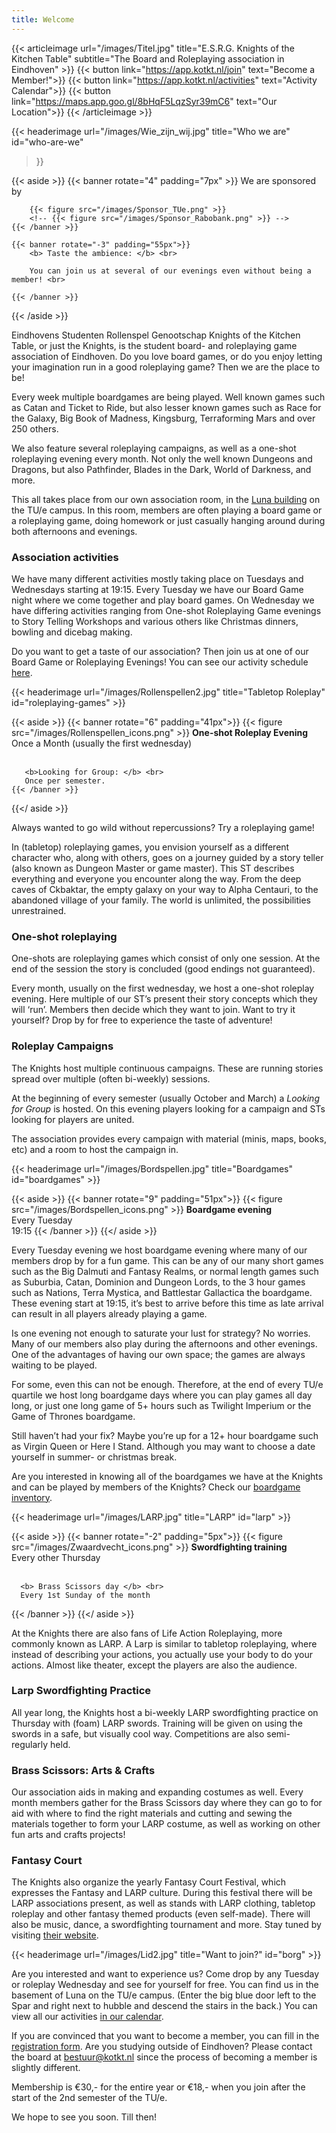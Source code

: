 ```yaml
---
title: Welcome
---
```

{{< articleimage
    url="/images/Titel.jpg" 
    title="E.S.R.G. Knights of the Kitchen Table"
   subtitle="The Board and Roleplaying association in Eindhoven"  >}}
    {{< button 
        link="https://app.kotkt.nl/join"
        text="Become a Member!">}}
    {{< button 
        link="https://app.kotkt.nl/activities"
        text="Activity Calendar">}}
    {{< button 
        link="https://maps.app.goo.gl/8bHqF5LqzSyr39mC6"
        text="Our Location">}}
{{< /articleimage >}}

{{< headerimage
    url="/images/Wie_zijn_wij.jpg"
    title="Who we are"
    id="who-are-we" 
>}}

{{< aside >}}
    {{< banner rotate="4" padding="7px" >}}
       We are sponsored by
        
        {{< figure src="/images/Sponsor_TUe.png" >}}
        <!-- {{< figure src="/images/Sponsor_Rabobank.png" >}} -->
    {{< /banner >}}
    
    {{< banner rotate="-3" padding="55px">}}
        <b> Taste the ambience: </b> <br>
        
        You can join us at several of our evenings even without being a member! <br>

    {{< /banner >}}
{{< /aside >}}

Eindhovens Studenten Rollenspel Genootschap Knights of the Kitchen Table, or just the Knights, is the student board- and roleplaying game association of Eindhoven. Do you love board games, or do you enjoy letting your imagination run in a good roleplaying game? Then we are the place to be!

Every week multiple boardgames are being played. Well known games such as Catan and Ticket to Ride, but also lesser known games such as Race for the Galaxy, Big Book of Madness, Kingsburg, Terraforming Mars and over 250 others.

We also feature several roleplaying campaigns, as well as a one-shot roleplaying evening every month. Not only the well known Dungeons and Dragons, but also Pathfinder, Blades in the Dark, World of Darkness, and more.

This all takes place from our own association room, in the [Luna building](https://maps.app.goo.gl/8bHqF5LqzSyr39mC6) on the TU/e campus. In this room, members are often playing a board game or a roleplaying game, doing homework or just casually hanging around during both afternoons and evenings.


### Association activities
We have many different activities mostly taking place on Tuesdays and Wednesdays starting at 19:15. Every Tuesday we have our Board Game night where we come together and play board games. On Wednesday we have differing activities ranging from One-shot Roleplaying Game evenings to Story Telling Workshops and various others like Christmas dinners, bowling and dicebag making.

Do you want to get a taste of our association? Then join us at one of our Board Game or Roleplaying Evenings! You can see our activity schedule [here](https://app.kotkt.nl/activities).

<!-- TABLETOP ROLEPLAY -->
{{< headerimage
    url="/images/Rollenspellen2.jpg"
    title="Tabletop Roleplay"
    id="roleplaying-games" 
     >}}
     
{{< aside >}}
   {{< banner rotate="6" padding="41px">}}
       {{< figure src="/images/Rollenspellen_icons.png" >}}
       <b>One-shot Roleplay Evening </b> <br>
       Once a Month (usually the first wednesday) <br><br>

       <b>Looking for Group: </b> <br>
       Once per semester.
    {{< /banner >}}
{{</ aside >}} 

Always wanted to go wild without repercussions? Try a roleplaying game!

In (tabletop) roleplaying games, you envision yourself as a different character who, along with others, goes on a journey guided by a story teller (also known as Dungeon Master or game master). This ST describes everything and everyone you encounter along the way. From the deep caves of Ckbaktar, the empty galaxy on your way to Alpha Centauri, to the abandoned village of your family. The world is unlimited, the possibilities unrestrained.

### One-shot roleplaying
One-shots are roleplaying games which consist of only one session. At the end of the session the story is concluded (good endings not guaranteed).

Every month, usually on the first wednesday, we host a one-shot roleplay evening. Here multiple of our ST’s present their story concepts which they will ‘run’. Members then decide which they want to join. Want to try it yourself? Drop by for free to experience the taste of adventure!

### Roleplay Campaigns
The Knights host multiple continuous campaigns. These are running stories spread over multiple (often bi-weekly) sessions.

At the beginning of every semester (usually October and March) a _Looking for Group_ is hosted. On this evening players looking for a campaign and STs looking for players are united.

The association provides every campaign with material (minis, maps, books, etc) and a room to host the campaign in.

<!-- BOARDGAMES -->
{{< headerimage
    url="/images/Bordspellen.jpg"
    title="Boardgames"
    id="boardgames" 
     >}}
     
{{< aside >}}
  {{< banner rotate="9" padding="51px">}}
      {{< figure src="/images/Bordspellen_icons.png" >}}
      <b> Boardgame evening </b> <br>
      Every Tuesday <br>
      19:15 
   {{< /banner >}}
{{</ aside >}}

Every Tuesday evening we host boardgame evening where many of our members drop by for a fun game. This can be any of our many short games such as the Big Dalmuti and Fantasy Realms, or normal length games such as Suburbia, Catan, Dominion and Dungeon Lords, to the 3 hour games such as Nations, Terra Mystica, and Battlestar Gallactica the boardgame. These evening start at 19:15, it’s best to arrive before this time as late arrival can result in all players already playing a game.

Is one evening not enough to saturate your lust for strategy? No worries. Many of our members also play during the afternoons and other evenings. One of the advantages of having our own space; the games are always waiting to be played.

For some, even this can not be enough. Therefore, at the end of every TU/e quartile we host long boardgame days where you can play games all day long, or just one long game of 5+ hours such as Twilight Imperium or the Game of Thrones boardgame. <!--terraforming mars and spirit island? -->

Still haven’t had your fix? Maybe you’re up for a 12+ hour boardgame such as Virgin Queen or Here I Stand. Although you may want to choose a date yourself in summer- or christmas break.

Are you interested in knowing all of the boardgames we have at the Knights and can be played by members of the Knights? Check our [boardgame inventory](https://app.kotkt.nl/boardgames/).

<!-- LARP -->
{{< headerimage
    url="/images/LARP.jpg"
    title="LARP"
    id="larp" 
     >}}
     
{{< aside >}}
  {{< banner rotate="-2" padding="5px">}}
      {{< figure src="/images/Zwaardvecht_icons.png" >}}
      <b> Swordfighting training </b> <br>
      Every other Thursday <br> <br>
      
      <b> Brass Scissors day </b> <br>
      Every 1st Sunday of the month
   {{< /banner >}}
{{</ aside >}}

At the Knights there are also fans of Life Action Roleplaying, more commonly known as LARP. A Larp is similar to tabletop roleplaying, where instead of describing your actions, you actually use your body to do your actions. Almost like theater, except the players are also the audience.

### Larp Swordfighting Practice
All year long, the Knights host a bi-weekly LARP swordfighting practice on Thursday with (foam) LARP swords. Training will be given on using the swords in a safe, but visually cool way. Competitions are also semi-regularly held.

### Brass Scissors: Arts & Crafts
Our association aids in making and expanding costumes as well. Every month members gather for the Brass Scissors day where they can go to for aid with where to find the right materials and cutting and sewing the materials together to form your LARP costume, as well as working on other fun arts and crafts projects!

### Fantasy Court
The Knights also organize the yearly Fantasy Court Festival, which expresses the Fantasy and LARP culture. During this festival there will be LARP associations present, as well as stands with LARP clothing, tabletop roleplay and other fantasy themed products (even self-made). There will also be music, dance, a swordfighting tournament and more. Stay tuned by visiting [their website](https://fantasycourt.nl/).

<!-- WANT TO JOIN? -->
{{< headerimage
    url="/images/Lid2.jpg"
    title="Want to join?"
    id="borg" 
     >}}

Are you interested and want to experience us? Come drop by any Tuesday or roleplay Wednesday and see for yourself for free. You can find us in the basement of Luna on the TU/e campus. (Enter the big blue door left to the Spar and right next to hubble and descend the stairs in the back.) You can view all our activities [in our calendar](https://app.kotkt.nl/calendar/).

If you are convinced that you want to become a member, you can fill in the [registration form](https://app.kotkt.nl/join). Are you studying outside of Eindhoven? Please contact the board at bestuur@kotkt.nl since the process of becoming a member is slightly different.

Membership is €30,- for the entire year or €18,- when you join after the start of the 2nd semester of the TU/e.

We hope to see you soon. Till then!

